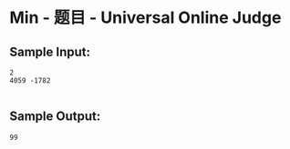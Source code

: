 # Min - 题目 - Universal Online Judge


## Sample Input: 
```
2
4059 -1782


```

## Sample Output: 
```
99
```
